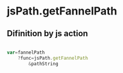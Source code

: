 # jsPath.getFannelPath

## Difinition by js action

```js.js

var=fannelPath
	?func=jsPath.getFannelPath
		&pathString
```


